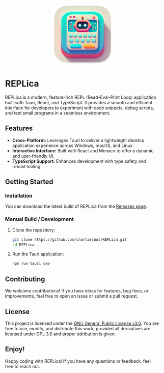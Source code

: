 <div align="center"> 
   <img src="./app-icon.png" alt="REPLica Logo" style="width: 200px; height: auto;" />
</div>

# REPLica

REPLica is a modern, feature-rich REPL (Read-Eval-Print Loop) application built with Tauri, React, and TypeScript. It provides a smooth and efficient interface for developers to experiment with code snippets, debug scripts, and test small programs in a seamless environment.

## Features

- **Cross-Platform:** Leverages Tauri to deliver a lightweight desktop application experience across Windows, macOS, and Linux.
- **Interactive Interface:** Built with React and Monaco to offer a dynamic and user-friendly UI.
- **TypeScript Support:** Enhances development with type safety and robust tooling.

## Getting Started

### Installation

You can download the latest build of REPLica from the [Releases page](https://github.com/charliesbot/REPLica/releases).

### Manual Build / Development

1. Clone the repository:

   ```bash
   git clone https://github.com/charliesbot/REPLica.git
   cd REPLica
   ```

2. Run the Tauri application:
   ```bash
   npm run tauri dev
   ```

## Contributing

We welcome contributions! If you have ideas for features, bug fixes, or improvements, feel free to open an issue or submit a pull request.

## License

This project is licensed under the [GNU General Public License v3.0](https://www.gnu.org/licenses/gpl-3.0.html).
You are free to use, modify, and distribute this work, provided all derivatives are licensed under GPL 3.0 and proper attribution is given.

## Enjoy!

Happy coding with REPLica! If you have any questions or feedback, feel free to reach out.
